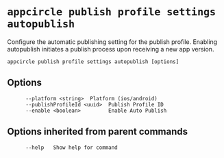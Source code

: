 # `appcircle publish profile settings autopublish`

Configure the automatic publishing setting for the publish profile. Enabling autopublish initiates a publish process upon receiving a new app version.

```plaintext
appcircle publish profile settings autopublish [options]
```

## Options

```plaintext
      --platform <string>  Platform (ios/android)
      --publishProfileId <uuid>  Publish Profile ID
      --enable <boolean>         Enable Auto Publish
```
## Options inherited from parent commands

```plaintext
      --help   Show help for command
```
